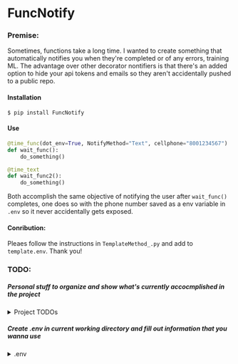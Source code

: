 # FuncNotify
### **Premise:**
Sometimes, functions take a long time. I wanted to create something that automatically notifies you when they're completed or of any errors, training ML. The advantage over other decorator nontifiers is that there's an added option to hide your api tokens and emails so they aren't accidentally pushed to a public repo. 

#### Installation
```$ pip install FuncNotify```

#### Use
```python
@time_func(dot_env=True, NotifyMethod="Text", cellphone="8001234567")
def wait_func():
    do_something()

@time_text
def wait_func2():
    do_something()
```
Both accomplish the same objective of notifying the user after ```wait_func()``` completes, one does so with the phone number saved as a env variable in ```.env``` so it never accidentally gets exposed.

#### Conribution:
Pleaes follow the instructions in ```TemplateMethod_.py``` and add to ```template.env```. Thank you!
### **TODO:**
##### Personal stuff to organize and show what's currently accocmplished in the project
<details>
<summary>Project TODOs</summary>
<br>

**Admin stuff/documentation**
- [ ]  Complete ReadMe
- [x]  Remove my environment variables
- [X]  Document environment variables
- [X]  Write some tests

**Code stuff**
- [x] Add support for texts
- [x] Add support for slack
- [x] Add Default notify
- [x] Add ENV variable support
- [x] Use user email to search for slackID
- [x] Add generic decorator support
- [X] Add arguments to decorator support so you can specify keyword arguments like "(email={email}, token={token})"
- [X] Add .env support
- [X] Write Tests
- [X] Add logger support
- [X] Dropped support for 2.7, too annoying to mantain as metaclass was different
- [X] Made super easy to add to (automated imports, define the decorator at the same time).
- [ ] Separate tests
- [ ] GitHub action auto deploymentt
- [ ] Add Microsoft teams
- [ ] Add Some other 
</br>
</details>

##### Create .env in current working directory and fill out information that you wanna use

<details>
<summary>.env</summary>
<a href="https://raw.githubusercontent.com/kevinfjiang/FuncNotify/master/template.env">Strongly encourage copying this template</a>

</details>